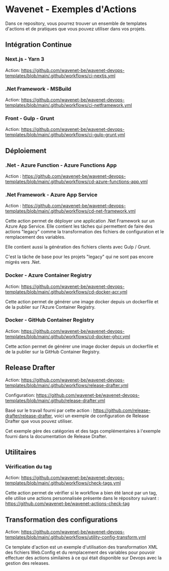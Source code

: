 # Wavenet - Exemples d'Actions
Dans ce repository, vous pourrez trouver un ensemble de templates d'actions et de pratiques que vous pouvez utiliser dans vos projets.

## Intégration Continue
### Next.js - Yarn 3
Action: https://github.com/wavenet-be/wavenet-devops-templates/blob/main/.github/workflows/ci-nextjs.yml

### .Net Framework - MSBuild
Action: https://github.com/wavenet-be/wavenet-devops-templates/blob/main/.github/workflows/ci-netframework.yml

### Front - Gulp - Grunt
Action: https://github.com/wavenet-be/wavenet-devops-templates/blob/main/.github/workflows/ci-gulp-grunt.yml

## Déploiement
### .Net - Azure Function - Azure Functions App
Action : https://github.com/wavenet-be/wavenet-devops-templates/blob/main/.github/workflows/cd-azure-functions-app.yml

### .Net Framework - Azure App Service
Action : https://github.com/wavenet-be/wavenet-devops-templates/blob/main/.github/workflows/cd-net-framework.yml

Cette action permet de déployer une application .Net Framework sur un Azure App Service.
Elle contient les tâches qui permettent de faire des actions "legacy" comme la transformation des fichiers de configuration et le remplacement des variables.

Elle contient aussi la génération des fichiers clients avec Gulp / Grunt.

C'est la tâche de base pour les projets "legacy" qui ne sont pas encore migrés vers .Net.

### Docker - Azure Container Registry
Action: https://github.com/wavenet-be/wavenet-devops-templates/blob/main/.github/workflows/cd-docker-acr.yml

Cette action permet de générer une image docker depuis un dockerfile et de la publier sur l'Azure Container Registry.

### Docker - GitHub Container Registry
Action: https://github.com/wavenet-be/wavenet-devops-templates/blob/main/.github/workflows/cd-docker-ghcr.yml

Cette action permet de générer une image docker depuis un dockerfile et de la publier sur la GitHub Container Registry.

## Release Drafter
Action: https://github.com/wavenet-be/wavenet-devops-templates/blob/main/.github/workflows/release-drafter.yml

Configuration: https://github.com/wavenet-be/wavenet-devops-templates/blob/main/.github/release-drafter.yml

Basé sur le travail fourni par cette action : https://github.com/release-drafter/release-drafter, voici un exemple de configuration de Release Drafter que vous pouvez utiliser.

Cet exemple gère des catégories et des tags complémentaires à l'exemple fourni dans la documentation de Release Drafter.

## Utilitaires
### Vérification du tag
Action: https://github.com/wavenet-be/wavenet-devops-templates/blob/main/.github/workflows/check-tags.yml

Cette action permet de vérifier si le workflow a bien été lancé par un tag, elle utilise une actions personnalisée présente dans le répository suivant : https://github.com/wavenet-be/wavenet-actions-check-tag

## Transformation des configurations
Action: https://github.com/wavenet-be/wavenet-devops-templates/blob/main/.github/workflows/utility-config-transform.yml

Ce template d'action est un exemple d'utilisation des transformation XML des fichiers Web.Config et du remplacement des variables pour pouvoir effectuer des actions similaires à ce qui était disponible sur Devops avec la gestion des releases.
